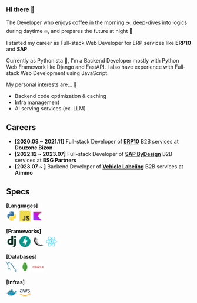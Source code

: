 ### Hi there 👋

<!--
**ellisjoe611/ellisjoe611** is a ✨ _special_ ✨ repository because its `README.md` (this file) appears on your GitHub profile.

Here are some ideas to get you started:

- 🔭 I’m currently working on ...
- 🌱 I’m currently learning ...
- 👯 I’m looking to collaborate on ...
- 🤔 I’m looking for help with ...
- 💬 Ask me about ...
- 📫 How to reach me: ...
- 😄 Pronouns: ...
- ⚡ Fun fact: ...
-->

The Developer who enjoys coffee in the morning ☕, deep-dives into logics during daytime 🔥, and prepares the future at night 🌙

 I started my career as Full-stack Web Developer for ERP services like **ERP10** and **SAP**.

Currently as Pythonista 🐍, I'm a Backend Developer mostly with Python Web Framework like Django and FastAPI. I also have experience with Full-stack Web Development using JavaScript.

My personal interests are... 👀
* Backend code optimization & caching
* Infra management
* AI serving services (ex. LLM)



## Careers
* **[2020.08 ~ 2021.11]** Full-stack Developer of **[ERP10](https://www.douzone.com/product/erp10.jsp)** B2B services at **Douzone Bizon**
* **[2022.12 ~ 2023.07]** Full-stack Developer of **[SAP ByDesign](https://www.sap-bydesign.com)** B2B services at **BSG Partners**
* **[2023.07 ~ ]** Backend Developer of **[Vehicle Labeling](https://www.aimmo.ai/services/ai-data-managed)** B2B services at **Aimmo**



## Specs
**[Languages]**
<br/>
<img src="./logos/python.png" height="30px" style="margin: 5px 2px 0px 0px;"/>
<img src="./logos/javascript.png" height="30px" style="mamargin: 5px 2px 0px 0px;"/>
<img src="./logos/kotlin.png" height="30px" style="margin: 5px 2px 0px 0px;"/>
<br/>

**[Frameworks]**
<br/>
<img src="./logos/django.png" height="30px" style="margin: 5px 2px 0px 0px;"/>
<img src="./logos/fastapi.png" height="30px" style="margin: 5px 2px 0px 0px;"/>
<img src="./logos/flask.png" height="30px" style="margin: 5px 2px 0px 0px;"/>
<img src="./logos/react.png" height="30px" style="margin: 5px 2px 0px 0px;"/>
<br/>

**[Databases]**
<br/>
<img src="./logos/mysql.png" height="30px" style="margin: 5px 2px 0px 0px;"/>
<img src="./logos/mongodb.png" height="30px" style="margin: 5px 2px 0px 0px;"/>
<img src="./logos/oracle.png" height="30px" style="margin: 5px 2px 0px 0px;"/>
<br/>

**[Infras]**
<br/>
<img src="./logos/docker.png" height="30px" style="margin: 5px 2px 0px 0px;"/>
<img src="./logos/aws.png" height="30px" style="margin: 5px 2px 0px 0px;"/>
<br/>

